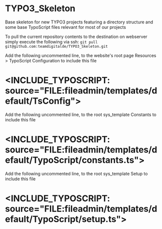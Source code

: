 TYPO3_Skeleton
==============

Base skeleton for new TYPO3 projects featuring a directory structure and some base TypoScript files relevant for most of our projects

To pull the current repository contents to the destination on webserver simply execute the following via ssh:
`git pull git@github.com:teamdigitalde/TYPO3_Skeleton.git`

Add the following uncommented line, to the website's root page Resources > TypoScript Configuration to include this file
# <INCLUDE_TYPOSCRIPT: source="FILE:fileadmin/templates/default/TsConfig">

Add the following uncommented line, to the root sys_template Constants to include this file
# <INCLUDE_TYPOSCRIPT: source="FILE:fileadmin/templates/default/TypoScript/constants.ts">

Add the following uncommented line, to the root sys_template Setup to include this file
# <INCLUDE_TYPOSCRIPT: source="FILE:fileadmin/templates/default/TypoScript/setup.ts">